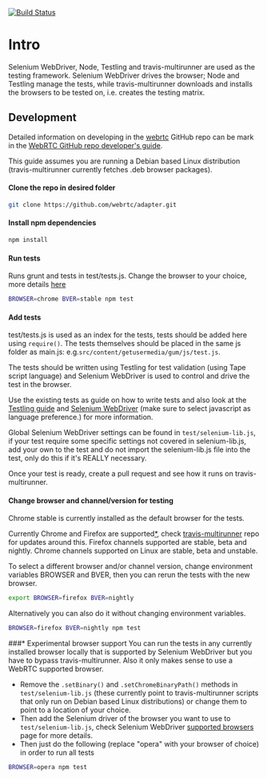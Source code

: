 [![Build Status](https://travis-ci.org/webrtc/samples.svg)](https://travis-ci.org/webrtc/samples)

# Intro #
Selenium WebDriver, Node, Testling and travis-multirunner are used as the testing framework. Selenium WebDriver drives the browser; Node and Testling manage the tests, while travis-multirunner downloads and installs the browsers to be tested on, i.e. creates the testing matrix.

## Development ##
Detailed information on developing in the [webrtc](https://github.com/webrtc) GitHub repo can be mark in the [WebRTC GitHub repo developer's guide](https://docs.google.com/document/d/1tn1t6LW2ffzGuYTK3366w1fhTkkzsSvHsBnOHoDfRzY/edit?pli=1#heading=h.e3366rrgmkdk).

This guide assumes you are running a Debian based Linux distribution (travis-multirunner currently fetches .deb browser packages).

#### Clone the repo in desired folder
```bash
git clone https://github.com/webrtc/adapter.git
```

#### Install npm dependencies
```bash
npm install
```

#### Run tests
Runs grunt and tests in test/tests.js. Change the browser to your choice, more details [here](#changeBrowser)
```bash
BROWSER=chrome BVER=stable npm test
```

#### Add tests
test/tests.js is used as an index for the tests, tests should be added here using `require()`.
The tests themselves should be placed in the same js folder as main.js: e.g.`src/content/getusermedia/gum/js/test.js`.

The tests should be written using Testling for test validation (using Tape script language) and Selenium WebDriver is used to control and drive the test in the browser.

Use the existing tests as guide on how to write tests and also look at the [Testling guide](https://ci.testling.com/guide/tape) and [Selenium WebDriver](http://www.seleniumhq.org/docs/03_webdriver.jsp) (make sure to select javascript as language preference.) for more information.

Global Selenium WebDriver settings can be found in `test/selenium-lib.js`, if your test require some specific settings not covered in selenium-lib.js, add your own to the test and do not import the selenium-lib.js file into the test, only do this if it's REALLY necessary.

Once your test is ready, create a pull request and see how it runs on travis-multirunner.

#### Change browser and channel/version for testing <a id="changeBrowser"></a>
Chrome stable is currently installed as the default browser for the tests.

Currently Chrome and Firefox are supported[*](#expBrowser), check [travis-multirunner](https://github.com/DamonOehlman/travis-multirunner/blob/master/) repo for updates around this.
Firefox channels supported are stable, beta and nightly.
Chrome channels supported on Linux are stable, beta and unstable.

To select a different browser and/or channel version, change environment variables BROWSER and BVER, then you can rerun the tests with the new browser.
```bash
export BROWSER=firefox BVER=nightly
```

Alternatively you can also do it without changing environment variables.
```bash
BROWSER=firefox BVER=nightly npm test
```

###* Experimental browser support <a id="expBrowser"></a>
You can run the tests in any currently installed browser locally that is supported by Selenium WebDriver but you have to bypass travis-multirunner. Also it only makes sense to use a WebRTC supported browser.

* Remove the `.setBinary()` and `.setChromeBinaryPath()` methods in `test/selenium-lib.js` (these currently point to travis-multirunner scripts that only run on Debian based Linux distributions) or change them to point to a location of your choice.
* Then add the Selenium driver of the browser you want to use to `test/selenium-lib.js`, check Selenium WebDriver [supported browsers](http://www.seleniumhq.org/about/platforms.jsp#browsers) page for more details.
* Then just do the following (replace "opera" with your browser of choice) in order to run all tests
```bash
BROWSER=opera npm test
```
